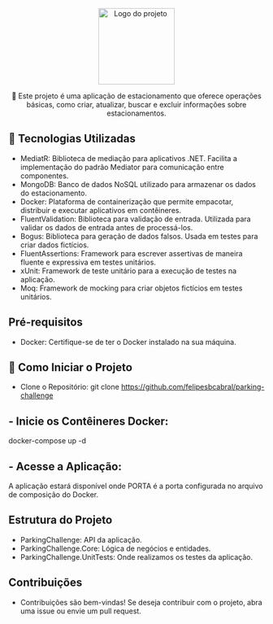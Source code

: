 <p align="center">
  <img src="https://user-images.githubusercontent.com/20674439/158480674-3b8895e7-420e-4025-bd78-8058ba255476.png"  width="150" alt="Logo do projeto" />
</p>  
<p align="center">
   🚀 Este projeto é uma aplicação de estacionamento que oferece operações básicas, como criar, atualizar, buscar e excluir informações sobre estacionamentos.
</p>

 ## 🚀 Tecnologias Utilizadas
 - MediatR: Biblioteca de mediação para aplicativos .NET. Facilita a implementação do padrão Mediator para comunicação entre componentes.
 - MongoDB: Banco de dados NoSQL utilizado para armazenar os dados do estacionamento.
 - Docker: Plataforma de containerização que permite empacotar, distribuir e executar aplicativos em contêineres.
 - FluentValidation: Biblioteca para validação de entrada. Utilizada para validar os dados de entrada antes de processá-los.
 - Bogus: Biblioteca para geração de dados falsos. Usada em testes para criar dados fictícios.
 - FluentAssertions: Framework para escrever assertivas de maneira fluente e expressiva em testes unitários.
 - xUnit: Framework de teste unitário para a execução de testes na aplicação.
 - Moq: Framework de mocking para criar objetos fictícios em testes unitários.

## Pré-requisitos
 - Docker: Certifique-se de ter o Docker instalado na sua máquina.

## 🚀 Como Iniciar o Projeto
 - Clone o Repositório:
 git clone https://github.com/felipesbcabral/parking-challenge

## - Inicie os Contêineres Docker:
 docker-compose up -d

## - Acesse a Aplicação: 
 A aplicação estará disponível onde PORTA é a porta configurada no arquivo de composição do Docker.

## Estrutura do Projeto
   - ParkingChallenge: API da aplicação.
   - ParkingChallenge.Core: Lógica de negócios e entidades.
   - ParkingChallenge.UnitTests: Onde realizamos os testes da aplicação.

## Contribuições
 - Contribuições são bem-vindas! Se deseja contribuir com o projeto, abra uma issue ou envie um pull request.
